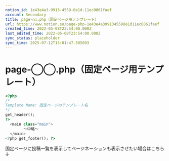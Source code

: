 ```yaml
---
notion_id: 1e43e4a3-9913-4559-8e1d-11ec0861faef
account: Secondary
title: page-◯◯.php（固定ページ用テンプレート）
url: https://www.notion.so/page-php-1e43e4a3991345598e1d11ec0861faef
created_time: 2022-05-08T23:54:00.000Z
last_edited_time: 2022-05-08T23:54:00.000Z
sync_status: placeholder
sync_time: 2025-07-12T15:01:47.505893
---
```

# page-◯◯.php（固定ページ用テンプレート）

```php
<?php
/*
Template Name: 固定ページのテンプレート名
*/
get_header();
?>
  <main class="main">
		〜中略〜
  </main>
<?php get_footer(); ?>
```
固定ページに投稿一覧を表示してページネーションも表示させたい場合はこちら↓